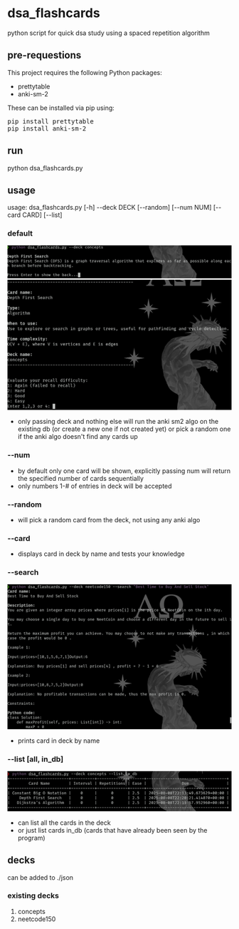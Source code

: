 # dsa_flashcards
python script for quick dsa study using a spaced repetition algorithm

## pre-requestions
This project requires the following Python packages:

- prettytable
- anki-sm-2

These can be installed via pip using:
<pre>
pip install prettytable
pip install anki-sm-2
</pre>

## run
python dsa_flashcards.py

## usage
usage: dsa_flashcards.py [-h] --deck DECK [--random] [--num NUM] [--card CARD] [--list]
### default
![Example Front](img/sample_card_front.png)
![Example Back](img/sample_card_back.png)
- only passing deck and nothing else will run the anki sm2 algo on the existing db (or create a new one if not created yet) or pick a random one if the anki algo doesn't find any cards up

### --num
- by default only one card will be shown, explicitly passing num will return the specified number of cards sequentially
- only numbers 1-# of entries in deck will be accepted
### --random
- will pick a random card from the deck, not using any anki algo
### --card
- displays card in deck by name and tests your knowledge
### --search
![Example Search](img/sample_search.png)
- prints card in deck by name
### --list [all, in_db]
![Example List Cards In DB](img/sample_list_in_db.png)
- can list all the cards in the deck
- or just list cards in_db (cards that have already been seen by the program)

## decks
can be added to ./json
### existing decks
1. concepts
2. neetcode150
